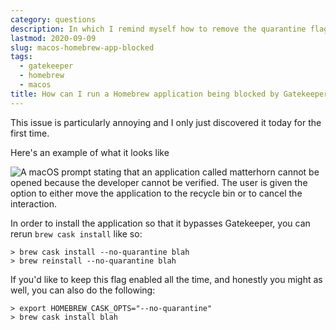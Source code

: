 ```yaml
---
category: questions
description: In which I remind myself how to remove the quarantine flag
lastmod: 2020-09-09
slug: macos-homebrew-app-blocked
tags:
  - gatekeeper
  - homebrew
  - macos
title: How can I run a Homebrew application being blocked by Gatekeeper?
---
```

This issue is particularly annoying and I only just discovered it today for the first time.

Here's an example of what it looks like

![A macOS prompt stating that an application called matterhorn cannot be opened because the developer cannot be verified. The user is given the option to either move the application to the recycle bin or to cancel the interaction.](https://cdn.utf9k.net/questions/macos-port-5000-monterey/gatekeeper.png)

In order to install the application so that it bypasses Gatekeeper, you can rerun `brew cask install` like so:

```shell
> brew cask install --no-quarantine blah
> brew reinstall --no-quarantine blah
```

If you'd like to keep this flag enabled all the time, and honestly you might as well, you can also do the following:

```shell
> export HOMEBREW_CASK_OPTS="--no-quarantine"
> brew cask install blah
```
